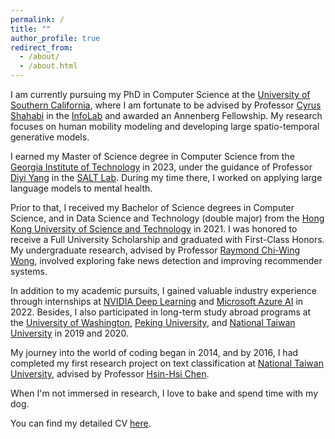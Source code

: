 ```yaml
---
permalink: /
title: ""
author_profile: true
redirect_from: 
  - /about/
  - /about.html
---
```


I am currently pursuing my PhD in Computer Science at the <a href="https://www.usc.edu/" target="_blank">University of Southern California</a>, where I am fortunate to be advised by Professor <a href="https://infolab.usc.edu/Shahabi/index.html" target="_blank">Cyrus Shahabi</a> in the <a href="https://infolab.usc.edu/" target="_blank">InfoLab</a> and awarded an Annenberg Fellowship. My research focuses on human mobility modeling and developing large spatio-temporal generative models.

I earned my Master of Science degree in Computer Science from the <a href="https://www.gatech.edu/" target="_blank">Georgia Institute of Technology</a> in 2023, under the guidance of Professor <a href="https://cs.stanford.edu/~diyiy/" target="_blank">Diyi Yang</a> in the <a href="https://saltlab.stanford.edu/" target="_blank">SALT Lab</a>. During my time there, I worked on applying large language models to mental health.

Prior to that, I received my Bachelor of Science degrees in Computer Science, and in Data Science and Technology (double major) from the <a href="https://hkust.edu.hk/" target="_blank">Hong Kong University of Science and Technology</a> in 2021. I was honored to receive a Full University Scholarship and graduated with First-Class Honors. My undergraduate research, advised by Professor <a href="https://www.cse.ust.hk/~raywong/" target="_blank">Raymond Chi-Wing Wong</a>, involved exploring fake news detection and improving recommender systems.

In addition to my academic pursuits, I gained valuable industry experience through internships at <a href="https://developer.nvidia.com/deep-learning" target="_blank">NVIDIA Deep Learning</a> and <a href="https://azure.microsoft.com/en-us/solutions/ai" target="_blank">Microsoft Azure AI</a> in 2022. Besides, I also participated in long-term study abroad programs at the <a href="https://www.washington.edu/" target="_blank">University of Washington</a>, <a href="https://english.pku.edu.cn/" target="_blank">Peking University</a>, and <a href="https://www.ntu.edu.tw/english/" target="_blank">National Taiwan University</a> in 2019 and 2020.

My journey into the world of coding began in 2014, and by 2016, I had completed my first research project on text classification at <a href="https://www.ntu.edu.tw/english/" target="_blank">National Taiwan University</a>, advised by Professor <a href="https://nlg.csie.ntu.edu.tw/advisor.php" target="_blank">Hsin-Hsi Chen</a>.

When I'm not immersed in research, I love to bake and spend time with my dog.

You can find my detailed CV <a href="https://drive.google.com/file/d/1k8uxxQUfVkgt5J3U8atQpoPlXlFpBSFS/view?usp=drive_link" target="_blank">here</a>.
